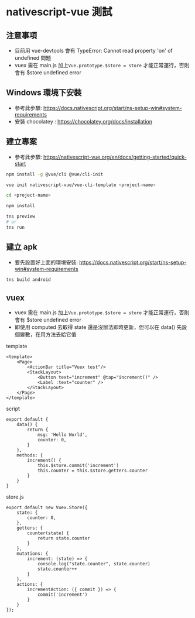 # nativescript-vue 測試

## 注意事項
*  目前用 vue-devtools 會有 TypeError: Cannot read property 'on' of undefined 問題
*  vuex 需在 main.js 加上```Vue.prototype.$store = store``` 才能正常運行，否則會有 $store undefined error

## Windows 環境下安裝
*  參考此步驟: https://docs.nativescript.org/start/ns-setup-win#system-requirements
*  安裝 chocolatey : https://chocolatey.org/docs/installation

## 建立專案
*  參考此步驟: https://nativescript-vue.org/en/docs/getting-started/quick-start

``` bash
npm install -g @vue/cli @vue/cli-init

vue init nativescript-vue/vue-cli-template <project-name>

cd <project-name>

npm install

tns preview
# or
tns run
```

## 建立 apk
*  要先設置好上面的環境安裝: https://docs.nativescript.org/start/ns-setup-win#system-requirements
``` bash
tns build android
```

## vuex
*  vuex 需在 main.js 加上```Vue.prototype.$store = store``` 才能正常運行，否則會有 $store undefined error
*  即使用 computed 去取得 state 還是沒辦法即時更新，但可以在 data() 先設個變數，在用方法去給它值

template  
```
<template>
    <Page>
        <ActionBar title="Vuex test"/>
        <StackLayout>
            <Button text="increment" @tap="increment()" />
            <Label :text="counter" />
        </StackLayout>
    </Page>
</template>
```
script  
```
export default {
    data() {
        return {
            msg: 'Hello World',
            counter: 0,
        }
    },
    methods: {
        increment() {
            this.$store.commit('increment')
            this.counter = this.$store.getters.counter
        }
    }
}
```
store.js
```
export default new Vuex.Store({
    state: {
        counter: 0,
    },
    getters: {
        counter(state) {
            return state.counter
        }
    },
    mutations: {
        increment: (state) => {
            console.log("state.counter", state.counter)
            state.counter++
        }
    },
    actions: {
        incrementAction: ({ commit }) => {
            commit('increment')
        }
    }
});

```